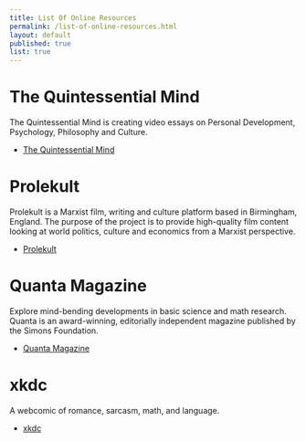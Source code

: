 ```yaml
---
title: List Of Online Resources
permalink: /list-of-online-resources.html
layout: default
published: true
list: true
---
```

# The Quintessential Mind
The Quintessential Mind is creating video essays on Personal Development, Psychology, Philosophy and Culture.
- [The Quintessential Mind](https://www.youtube.com/c/TheQuintessentialMind/)

# Prolekult
Prolekult is a Marxist film, writing and culture platform based in Birmingham, England. The purpose of the project is to provide high-quality film content looking at world politics, culture and economics from a Marxist perspective.
- [Prolekult](https://www.youtube.com/c/Prolekult/)

# Quanta Magazine
Explore mind-bending developments in basic science and math research. Quanta is an award-winning, editorially independent magazine published by the Simons Foundation.
- [Quanta Magazine](https://www.quantamagazine.org/)

# xkdc
A webcomic of romance, sarcasm, math, and language.
- [xkdc](https://xkcd.com/)
